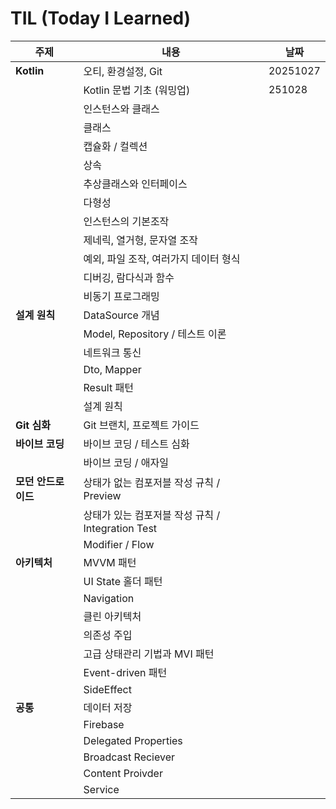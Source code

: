 # TIL (Today I Learned) 

| 주제 | 내용 | 날짜 |
|------|------|------|
| **Kotlin** | 오티, 환경설정, Git | 20251027 |
|  | Kotlin 문법 기초 (워밍업) | 251028 |
|  | 인스턴스와 클래스 |  |
|  | 클래스 |  |
|  | 캡슐화 / 컬렉션 |  |
|  | 상속 |  |
|  | 추상클래스와 인터페이스 |  |
|  | 다형성 |  |
|  | 인스턴스의 기본조작 |  |
|  | 제네릭, 열거형, 문자열 조작 |  |
|  | 예외, 파일 조작, 여러가지 데이터 형식 |  |
|  | 디버깅, 람다식과 함수 |  |
|  | 비동기 프로그래밍 |  |
| **설계 원칙** | DataSource 개념 |  |
|  | Model, Repository / 테스트 이론 |  |
|  | 네트워크 통신 |  |
|  | Dto, Mapper |  |
|  | Result 패턴 |  |
|  | 설계 원칙 |  |
| **Git 심화** | Git 브랜치, 프로젝트 가이드 |  |
| **바이브 코딩** | 바이브 코딩 / 테스트 심화 |  |
|  | 바이브 코딩 / 애자일 |  |
| **모던 안드로이드** | 상태가 없는 컴포저블 작성 규칙 / Preview |  |
|  | 상태가 있는 컴포저블 작성 규칙 / Integration Test |  |
|  | Modifier / Flow |  |
| **아키텍처** | MVVM 패턴 |  |
|  | UI State 홀더 패턴 |  |
|  | Navigation |  |
|  | 클린 아키텍처 |  |
|  | 의존성 주입 |  |
|  | 고급 상태관리 기법과 MVI 패턴 |  |
|  | Event-driven 패턴 |  |
|  | SideEffect |  |
| **공통** | 데이터 저장 |  |
|  | Firebase |  |
|  | Delegated Properties |  |
|  | Broadcast Reciever |  |
|  | Content Proivder |  |
|  | Service |  |
